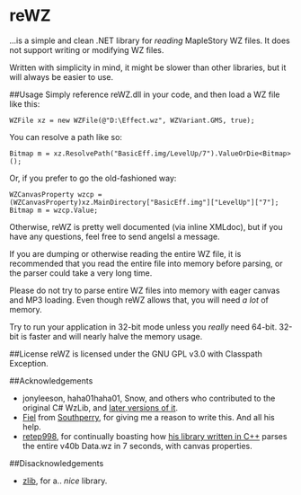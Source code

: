 # reWZ
...is a simple and clean .NET library for _reading_ MapleStory WZ files. It does not support writing or modifying WZ files. 

Written with simplicity in mind, it might be slower than other libraries, but it will always be easier to use.

##Usage
Simply reference reWZ.dll in your code, and then load a WZ file like this:

    WZFile xz = new WZFile(@"D:\Effect.wz", WZVariant.GMS, true);

You can resolve a path like so:

    Bitmap m = xz.ResolvePath("BasicEff.img/LevelUp/7").ValueOrDie<Bitmap>();

Or, if you prefer to go the old-fashioned way:

    WZCanvasProperty wzcp = (WZCanvasProperty)xz.MainDirectory["BasicEff.img"]["LevelUp"]["7"];
    Bitmap m = wzcp.Value;

Otherwise, reWZ is pretty well documented (via inline XMLdoc), but if you have any questions, feel free to send angelsl a message.

If you are dumping or otherwise reading the entire WZ file, it is recommended that you read the entire file into memory before parsing, or the parser could take a very long time.

Please do not try to parse entire WZ files into memory with eager canvas and MP3 loading. Even though reWZ allows that, you will need _a lot_ of memory.

Try to run your application in 32-bit mode unless you _really_ need 64-bit. 32-bit is faster and will nearly halve the memory usage.

##License
reWZ is licensed under the GNU GPL v3.0 with Classpath Exception.

##Acknowledgements

 * jonyleeson, haha01haha01, Snow, and others who contributed to the original C# WzLib, and [later versions of it](http://code.google.com/p/maplelib2/).
 * [Fiel](http://www.southperry.net/member.php?u=1) from [Southperry](http://www.southperry.net), for giving me a reason to write this. And all his help.
 * [retep998](https://github.com/retep998), for continually boasting how [his library written in C++](https://github.com/NoLifeDev/NoLifeWz) parses the entire v40b Data.wz in 7 seconds, with canvas properties.
 
##Disacknowledgements
 
 * [zlib](http://www.zlib.net/), for a.. _nice_ library.